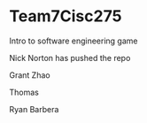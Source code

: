 # Team7Cisc275
Intro to software engineering game

Nick Norton has pushed the repo

Grant Zhao

Thomas 

Ryan Barbera